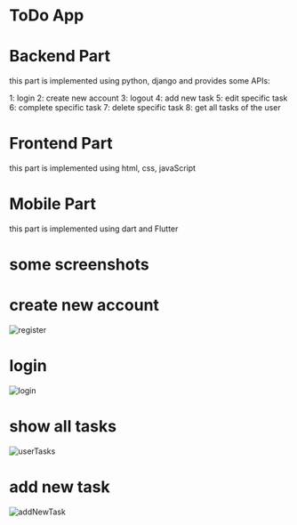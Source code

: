 # ToDo App

# Backend Part
this part is implemented using python, django and provides some APIs:

  1: login
  2: create new account
  3: logout
  4: add new task
  5: edit specific task
  6: complete specific task
  7: delete specific task 
  8: get all tasks of the user

# Frontend Part
this part is implemented using html, css, javaScript

# Mobile Part
this part is implemented using dart and Flutter 



# some screenshots
# create new account
![register](https://github.com/NadaOmar22/ToDo/assets/75037231/6139cec3-7bbe-44db-bbc3-cdd9b3cc8d57)

# login
![login](https://github.com/NadaOmar22/ToDo/assets/75037231/51448393-cff9-46c6-a5e1-f3adc0935d80)

# show all tasks
![userTasks](https://github.com/NadaOmar22/ToDo/assets/75037231/fcd50261-40e6-4a66-8189-3c41746c7346)

# add new task
![addNewTask](https://github.com/NadaOmar22/ToDo/assets/75037231/796af0dc-8d88-40d5-b040-5f0c62e09c2c)
